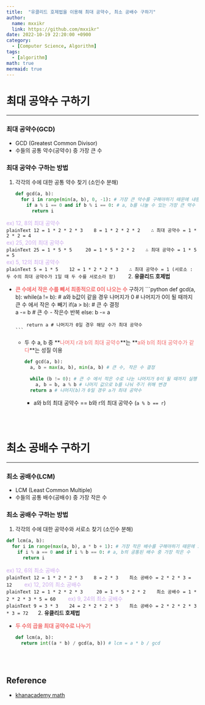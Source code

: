 ```yaml
---
title:  "유클리드 호제법을 이용해 최대 공약수, 최소 공배수 구하기"
author:
  name: mxxikr
  link: https://github.com/mxxikr"
date: 2022-10-19 22:20:00 +0900
category:
  - [Computer Science, Algorithm]
tags:
  - [algorithm]
math: true
mermaid: true
---
```

# 최대 공약수 구하기
---
### **최대 공약수(GCD)**
* GCD (Greatest Common Divisor) 
* 수들의 공통 약수(공약수) 중 가장 큰 수

### **최대 공약수 구하는 방법**
1. 각각의 수에 대한 공통 약수 찾기 (소인수 분해)  
    ```python
    def gcd(a, b):
      for i in range(min(a, b), 0, -1): # 가장 큰 약수를 구해야하기 때문에 내림차순 사용
        if a % i == 0 and if b % i == 0: # a, b를 나눌 수 있는 가장 큰 약수
          return i
    ```
  <span style="color:rgb(203, 171, 237)">ex) 12, 8의 최대 공약수</span>  
      ```plainText
        12 = 1 * 2 * 2 * 3   
        8 = 1 * 2 * 2 * 2   
        ∴ 최대 공약수 = 1 * 2 * 2 = 4   
      ```   
  <span style="color:rgb(203, 171, 237)">ex) 25, 20의 최대 공약수</span>     
      ```plainText
        25 = 1 * 5 * 5    
        20 = 1 * 5 * 2 * 2   
        ∴ 최대 공약수 = 1 * 5 = 5
      ```   
  <span style="color:rgb(203, 171, 237)">ex) 5, 12의 최대 공약수</span>     
      ```plainText
        5 = 1 * 5   
        12 = 1 * 2 * 2 * 3   
        ∴ 최대 공약수 = 1 (서로소 : 두 수의 최대 공약수가 1일 때 두 수를 서로소라 함)   
      ```
2. **유클리드 호제법**
  * **<span style="color:#F26C6C">큰 수에서 작은 수를 빼서 최종적으로 0이 나오는 수</span>** 구하기
        ```python
        def gcd(a, b):
          while(a != b):  # a와 b값이 같을 경우 나머지가 0
            # 나머지가 0이 될 때까지 큰 수 에서 작은 수 빼기
            if(a > b): # 큰 수 결정  
              a -= b  # 큰 수 - 작은수 반복
            else: 
              b -= a

            return a # 나머지가 0일 경우 해당 수가 최대 공약수
        ```
    * 두 수 a, b 중 **<span style="color:#F26C6C">나머지 r과 b의 최대 공약수</span>**는 **<span style="color:#F26C6C">a와 b의 최대 공약수가 같다</span>**는 성질 이용
        ```python
        def gcd(a, b):
          a, b = max(a, b), min(a, b) # 큰 수, 작은 수 결정
          
          while (b != 0): # 큰 수 에서 작은 수로 나눈 나머지가 0이 될 때까지 실행
            a, b = b, a % b # 나머지 값으로 b를 나눠 주기 위해 변경
          return a # 나머지(b)가 0일 경우 a가 최대 공약수
        ```
        * a와 b의 최대 공약수 == b와 r의 최대 공약수 (`a % b == r`)

<br/><br/>

# 최소 공배수 구하기
---
### **최소 공배수(LCM)**
* LCM (Least Common Multiple)
* 수들의 공통 배수(공배수) 중 가장 작은 수  

### **최소 공배수 구하는 방법**
1. 각각의 수에 대한 공약수와 서로소 찾기 (소인수 분해)
  ```python
  def lcm(a, b):
    for i in range(max(a, b), a * b + 1): # 가장 작은 배수를 구해야하기 때문에 오름차순 사용
      if i % a == 0 and if i % b == 0: # a, b의 공통된 배수 중 가장 작은 수
        return i
  ```
  <span style="color:rgb(203, 171, 237)">ex) 12, 6의 최소 공배수</span>    
    ```plainText
        12 = 1 * 2 * 2 * 3   
        8 = 2 * 3   
        최소 공배수 = 2 * 2 * 3 = 12   
    ```
  <span style="color:rgb(203, 171, 237)">ex) 12, 20의 최소 공배수</span>     
    ```plainText
        12 = 1 * 2 * 2 * 3    
        20 = 1 * 5 * 2 * 2   
        최소 공배수 = 1 * 2 * 2 * 3 * 5 = 60   
    ```
  <span style="color:rgb(203, 171, 237)">ex) 9, 24의 최소 공배수</span>      
    ```plainText
        9 = 3 * 3   
        24 = 2 * 2 * 2 * 3   
        최소 공배수 = 2 * 2 * 2 * 3 * 3 = 72  
    ```
2. **유클리드 호제법**
  * **<span style="color:#F26C6C">두 수의 곱을 최대 공약수로 나누기</span>**
    ```python
    def lcm(a, b):
      return int((a * b) / gcd(a, b)) # lcm = a * b / gcd
    ```
    
<br/><br/>

## **Reference**
* [khanacademy math](https://ko.khanacademy.org/math)
